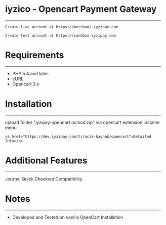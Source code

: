 # iyzico - Opencart Payment Gateway
------------
```
Create live account at https://merchant.iyzipay.com
```
```
Create test account at https://sandbox-iyzipay.com
```

# Requirements
------------
* PHP 5.4 and later.
* cURL
* Opencart 3.x

# Installation
---------------
upload folder "iyzipay-opencart.ocmod.zip" via opencart extension installer menu
```
<a href="https://dev.iyzipay.com/tr/acik-kaynak/opencart">Detailed Info</a>
```

# Additional Features
---------------------
Journal Quick Checkout Compatibility

# Notes
---------------
* Developed and Tested on vanilla OpenCart Installation

